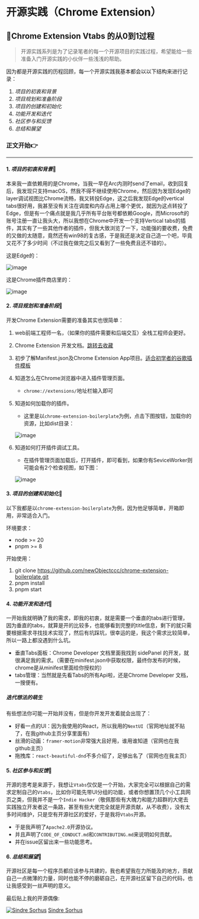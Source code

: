 # 开源实践（Chrome Extension）

## 🚀Chrome Extension Vtabs 的从0到1过程

> 开源实践系列是为了记录笔者的每一个开源项目的实践过程，希望能给一些准备入门开源实践的小伙伴一些浅浅的帮助。

因为都是开源实践的历程回顾，每一个开源实践我基本都会以以下结构来进行记录：

1. *项目的初衷和背景*
2. *项目规划和准备阶段*
3. *项目的创建和初始化*
4. *功能开发和迭代*
5. *社区参与和反馈*
6. *总结和展望*

### 正文开始👉

----------------

#### 1. *项目的初衷和背景*📌

本来我一直依赖用的是Chrome，当我一早在Arc内测时send了email，收到回复后，我发现只支持macOS，然我不得不继续使用Chrome，然后因为发现Edge的layer调试视图比Chrome流畅，我又转投Edge，这之后我发现Edge的vertical tabs很好用，我甚至没有关注在调度和内存占用上哪个更优，就因为这点转投了Edge，但是有一个痛点就是我几乎所有平台账号都依赖Google，而Microsoft的账号注册一直让我头大，所以我想在Chrome中开发一个支持Vertical tabs的插件，其实有了一些其他作者的插件，但我大致浏览了一下，功能强的要收费，免费的又做的太随意，竟然还有win98的复古感，于是我还是决定自己造一个吧，毕竟又花不了多少时间（不过我在做完之后又看到了一些免费且还不错的）。

这是Edge的：

![image](https://github.com/newObjectccc/newObjectccc.github.io/assets/42132586/22ad86ee-8b2e-43d1-a334-ea4bc343dec4)

这是Chrome插件商店里的：

![image](https://github.com/newObjectccc/newObjectccc.github.io/assets/42132586/1dc1a22e-5b2f-459b-a9b2-3a1ffeef179e)

#### 2. *项目规划和准备阶段*📌

开发Chrome Extension需要的准备其实也很简单：

1. web前端工程师一名，（如果你的插件需要和后端交互）全栈工程师会更好。
2. Chrome Extension 开发文档。[跳转去收藏](https://developer.chrome.com/?hl=zh-cn)
3. 初步了解Manifest.json及Chrome Extension App项目。[适合初学者的谷歌插件模板](https://github.com/newObjectccc/chrome-extension-boilerplate)
4. 知道怎么在Chrome浏览器中进入插件管理页面。
    - `chrome://extensions/`地址栏输入即可
5. 知道如何加载你的插件。
    - 这里是以`chrome-extension-boilerplate`为例，点击下图按钮，加载你的资源，比如dist目录：

    ![image](https://github.com/newObjectccc/newObjectccc.github.io/assets/42132586/f07d6586-efd3-423d-8b01-368ed9349646)

6. 知道如何打开插件调试工具。
    - 在插件管理页面加载后，打开插件，即可看到，如果你有SeviceWorker则可能会有2个检查视图，如下图：

   ![image](https://github.com/newObjectccc/newObjectccc.github.io/assets/42132586/2fe1030b-178e-45a5-b19a-aa187e724f32)

#### 3. *项目的创建和初始化*📌

以下我都是以`chrome-extension-boilerplate`为例，因为他足够简单，开箱即用，非常适合入门。

环境要求：

- node >= 20
- pnpm >= 8

开始使用：

1. git clone <https://github.com/newObjectccc/chrome-extension-boilerplate.git>
2. pnpm install
3. pnpm start

#### 4. *功能开发和迭代*📌

一开始我就明确了我的需求，即我的初衷，就是需要一个垂直的tabs进行管理，因为垂直的tabs，就算是开的比较多，也能够看到完整的title信息，剩下的就只需要根据需求寻找技术实现了，然后有坑踩坑，很幸运的是，我这个需求比较简单，所以一路上都没遇到什么坑。

- 垂直Tabs面板：Chrome Developer 文档里面我找到 sidePanel 的开发，就很满足我的需求。（需要在minifest.json中获取权限，最终你发布的时候，chrome是从minifest里面给你授权的）
- tabs管理：当然就是先看Tabs的所有Api啦，还是Chrome Developer 文档，一搜便有。

##### 迭代想法的萌生

有些想法你可能一开始并没有，但是你开发开发着就会出现了：

- 好看一点的UI：因为我使用的React，所以我用的`NextUI`（官网地址就不贴了，在我github主页分享里面有）
- 丝滑的动画：`framer-motion`非常强大且好用，谁用谁知道（官网也在我github主页）
- 拖拽库：`react-beautiful-dnd`不多介绍了，足够出名了（官网也在我主页）

#### 5. *社区参与和反馈*📌

开源的思考是来源于，我想让`Vtabs`仅仅是一个开始，大家完全可以根据自己的需求定制自己的`Vtabs`，比如你可能先带UI分组的功能，或者你想置顶几个小工具网页之类，但我并不是一个`Indie Hacker`（敬佩那些有大魄力和能力超群的大佬去实践独立开发者这一条路，甚至有些大佬完全就是开源贡献，从不收费），没有太多时间维护，只是空有开源社区的爱好，于是我将`Vtabs`开源。

- 于是我声明了`Apache2.0`开源协议。
- 并且声明了`CODE_OF_CONDUCT.md`和`CONTRIBUTING.md`来说明如何贡献。
- 并在issue区留出来一些功能思考。

#### 6. *总结和展望*📌

开源社区是每一个程序员都应该参与共建的，我也希望我在力所能及的地方，贡献自己一点微薄的力量，同时也能不停的磨砺自己，在开源社区留下自己的代码，也让我感受到一丝声明的意义。

最后贴上我的开源偶像:

[![Sindre Sorhus](https://github.com/sindresorhus.png?size=50)](https://github.com/sindresorhus)
[Sindre Sorhus](https://github.com/sindresorhus)
